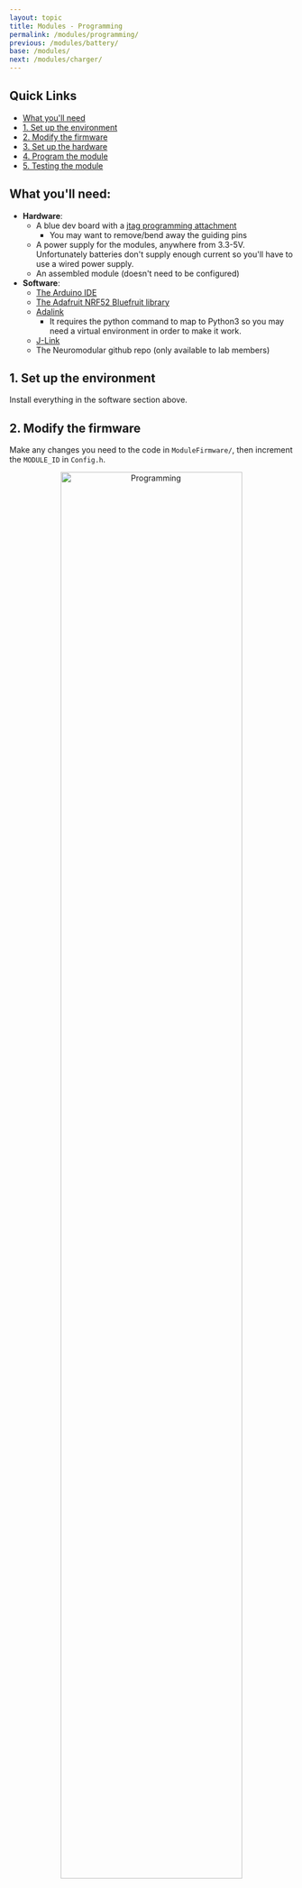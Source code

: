 ```yaml
---
layout: topic
title: Modules - Programming
permalink: /modules/programming/
previous: /modules/battery/
base: /modules/
next: /modules/charger/
---
```


## Quick Links
* [What you'll need](#what-youll-need)
* [1. Set up the environment](#1-set-up-the-environment)
* [2. Modify the firmware](#2-modify-the-firmware)
* [3. Set up the hardware](#3-set-up-the-hardware)
* [4. Program the module](#4-program-the-module)
* [5. Testing the module](#5-testing-the-module)

## What you'll need:
* **Hardware**:
    * A blue dev board with a [jtag programming attachment](https://www.tag-connect.com/product/tc2030-ctx-nl-6-pin-no-legs-cable-with-10-pin-micro-connector-for-cortex-processors)
        * You may want to remove/bend away the guiding pins
    * A power supply for the modules, anywhere from 3.3-5V. Unfortunately batteries don't supply enough current so you'll have to use a wired power supply.
    * An assembled module (doesn't need to be configured)
* **Software**:
    * [The Arduino IDE](https://www.arduino.cc/en/software)
    * [The Adafruit NRF52 Bluefruit library](https://github.com/adafruit/Adafruit_nRF52_Arduino)
    * [Adalink](https://github.com/adafruit/Adafruit_Adalink)
        * It requires the python command to map to Python3 so you may need a virtual environment in order to make it work.
    * [J-Link](https://www.segger.com/downloads/jlink/)
    * The Neuromodular github repo (only available to lab members)
    
## 1. Set up the environment

Install everything in the software section above.

## 2. Modify the firmware

Make any changes you need to the code in `ModuleFirmware/`, then increment the `MODULE_ID` in `Config.h`.

<p align="center">
    <img src='{{ "/assets/img/modules/programming/Programming04.jpg"  |  relative_url }}' alt='Programming' width="80%">
</p>


Compile the firmware:
1. In the Arduino IDE, under `Tools->Board` select `Adafruit Feather nRF52832`
2. Use `Sketch->Export compiled Binary` to generate the .hex binary file for the firmware.

## 3. Set up the hardware

First, hook up the module to a power supply running anywhere from 3.3V to 5V.

When programming unconfigured modules, I made a USB power cable and soldered the wires to the + and - power pins on the module:

<p align="center">
    <img src='{{ "/assets/img/modules/programming/Programming01.jpg"  |  relative_url }}' alt='Programming' width="60%">
</p>

Plug in the jtag connector and plug the blue dev board into your computer

## 4. Program the module

During programming, you'll need to hold the jtag connector firmly against the jtag pins on the module. It's pretty tricky to both hold the connector and type in commands on the command line, so I recommend having the commands ready to be copied or already entered in to the command line so that you can just press the up/down arrows and the enter key.

<p align="center">
    <img src='{{ "/assets/img/modules/programming/Programming02.jpg"  |  relative_url }}' alt='Programming' width="60%">
</p>
<p align="center">
    <img src='{{ "/assets/img/modules/programming/Programming03.jpg"  |  relative_url }}' alt='Programming' width="60%">
</p>

1. In the python environment you set up, `cd` to the `Neuromodular` repo root directory
2. While holding the jtag connector to the jtag pins on the module, run the following commands:
    * `adalink nrf52832 -p jlink -i`
        * In the output, you'll want to see `Hardware ID : 0x52832`
        * If you see `Hardware ID : 0x52840` instead, it's not registering the module but instead reading the dev board. Try readjusting the jtag and make sure the module is getting power.
    * `nrfjprog -f NRF52 --program Bootloader/bootloader.hex --chiperase --verify --reset`
        * This will take a while, so you will have to hold the jtag in place securely for the entire duration.
        * You should see `Parsing image file.->Verifying programming.->Verified OK.->Applying system reset.->Run.`
        * If a module has already been flashed with the bootloader, you don't need to do it again.
    * `nrfjprog -f NRF52 --readregs`
        * If the bootloader was flashed correctly, you should see a bunch of registers (R4-R2) report the value `0xA5A5A5A5`
    * `adalink nrf52832 -p jlink -h module/firmware/path/module_firmware_file.ino.feather_nrf52832.hex`
        * Replace `module/firmware/path/module_firmware_file.ino.feather_nrf52832.hex` with the firmware file you're trying to upload.
        * If you're in the root directory, these are the paths to the generated hex files:
            * `ModuleFirmware/ModuleFirmware1_2_Head_Analog/ModuleFirmware1_2_Head_Analog.ino.feather_nrf52832.hex`
            * `ModuleFirmware/ModuleFirmware1_2_Head_PWM/ModuleFirmware1_2_Head_PWM.ino.feather_nrf52832.hex`

Here is the output for a successful programming process:

<p align="center">
    <img src='{{ "/assets/img/modules/programming/Programming05.jpg"  |  relative_url }}' alt='Programming' width="80%">
</p>

## 5. Testing the module

You can see if the module is working by [using the GUI]({{ "/gui/" | relative_url}}). The module should appear like normal, and you can check the logs to see if any data is coming through from the module.

<p align="center">
    <img src='{{ "/assets/img/modules/programming/Programming06.jpg"  |  relative_url }}' alt='Programming' width="60%">
</p>
